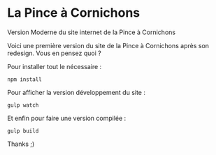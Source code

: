 # La Pince à Cornichons
Version Moderne du site internet de la Pince à Cornichons

Voici une première version du site de la Pince à Cornichons après son redesign. Vous en pensez quoi ?

Pour installer tout le nécessaire :
```
npm install
``` 

Pour afficher la version développement du site :
```
gulp watch
```

Et enfin pour faire une version compilée :
```
gulp build
```

Thanks ;)
